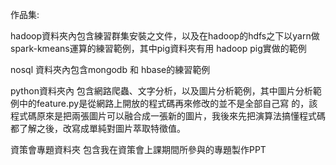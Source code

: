 作品集:

hadoop資料夾內包含練習群集安裝之文件，以及在hadoop的hdfs之下以yarn做spark-kmeans運算的練習範例，其中pig資料夾有用 hadoop pig實做的範例

nosql 資料夾內包含mongodb 和 hbase的練習範例

python資料夾內 包含網路爬蟲、文字分析，以及圖片分析範例，其中圖片分析範例中的feature.py是從網路上開放的程式碼再來修改的並不是全部自己寫
的，該程式碼原來是把兩張圖片可以融合成一張新的圖片，我後來先把演算法搞懂程式碼都了解之後，改寫成單純對圖片萃取特徵值。

資策會專題資料夾 包含我在資策會上課期間所參與的專題製作PPT

